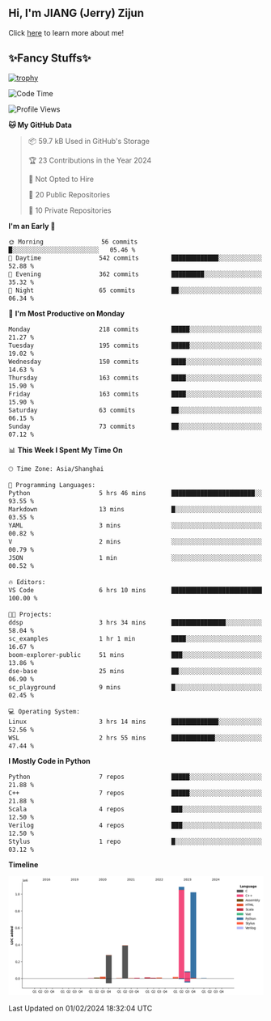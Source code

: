 ## Hi, I'm JIANG (Jerry) Zijun

Click [here](https://jzjerry.github.io/about/) to learn more about me!

## ✨Fancy Stuffs✨
[![trophy](https://github-profile-trophy.vercel.app/?username=jzjerry&theme=onedark)](https://github.com/ryo-ma/github-profile-trophy)
<!--START_SECTION:waka-->
![Code Time](http://img.shields.io/badge/Code%20Time-248%20hrs%2057%20mins-blue)

![Profile Views](http://img.shields.io/badge/Profile%20Views-1-blue)

**🐱 My GitHub Data** 

> 📦 59.7 kB Used in GitHub's Storage 
 > 
> 🏆 23 Contributions in the Year 2024
 > 
> 🚫 Not Opted to Hire
 > 
> 📜 20 Public Repositories 
 > 
> 🔑 10 Private Repositories 
 > 
**I'm an Early 🐤** 

```text
🌞 Morning                56 commits          █░░░░░░░░░░░░░░░░░░░░░░░░   05.46 % 
🌆 Daytime                542 commits         █████████████░░░░░░░░░░░░   52.88 % 
🌃 Evening                362 commits         █████████░░░░░░░░░░░░░░░░   35.32 % 
🌙 Night                  65 commits          ██░░░░░░░░░░░░░░░░░░░░░░░   06.34 % 
```
📅 **I'm Most Productive on Monday** 

```text
Monday                   218 commits         █████░░░░░░░░░░░░░░░░░░░░   21.27 % 
Tuesday                  195 commits         █████░░░░░░░░░░░░░░░░░░░░   19.02 % 
Wednesday                150 commits         ████░░░░░░░░░░░░░░░░░░░░░   14.63 % 
Thursday                 163 commits         ████░░░░░░░░░░░░░░░░░░░░░   15.90 % 
Friday                   163 commits         ████░░░░░░░░░░░░░░░░░░░░░   15.90 % 
Saturday                 63 commits          ██░░░░░░░░░░░░░░░░░░░░░░░   06.15 % 
Sunday                   73 commits          ██░░░░░░░░░░░░░░░░░░░░░░░   07.12 % 
```


📊 **This Week I Spent My Time On** 

```text
🕑︎ Time Zone: Asia/Shanghai

💬 Programming Languages: 
Python                   5 hrs 46 mins       ███████████████████████░░   93.55 % 
Markdown                 13 mins             █░░░░░░░░░░░░░░░░░░░░░░░░   03.55 % 
YAML                     3 mins              ░░░░░░░░░░░░░░░░░░░░░░░░░   00.82 % 
V                        2 mins              ░░░░░░░░░░░░░░░░░░░░░░░░░   00.79 % 
JSON                     1 min               ░░░░░░░░░░░░░░░░░░░░░░░░░   00.52 % 

🔥 Editors: 
VS Code                  6 hrs 10 mins       █████████████████████████   100.00 % 

🐱‍💻 Projects: 
ddsp                     3 hrs 34 mins       ███████████████░░░░░░░░░░   58.04 % 
sc_examples              1 hr 1 min          ████░░░░░░░░░░░░░░░░░░░░░   16.67 % 
boom-explorer-public     51 mins             ███░░░░░░░░░░░░░░░░░░░░░░   13.86 % 
dse-base                 25 mins             ██░░░░░░░░░░░░░░░░░░░░░░░   06.90 % 
sc_playground            9 mins              █░░░░░░░░░░░░░░░░░░░░░░░░   02.45 % 

💻 Operating System: 
Linux                    3 hrs 14 mins       █████████████░░░░░░░░░░░░   52.56 % 
WSL                      2 hrs 55 mins       ████████████░░░░░░░░░░░░░   47.44 % 
```

**I Mostly Code in Python** 

```text
Python                   7 repos             █████░░░░░░░░░░░░░░░░░░░░   21.88 % 
C++                      7 repos             █████░░░░░░░░░░░░░░░░░░░░   21.88 % 
Scala                    4 repos             ███░░░░░░░░░░░░░░░░░░░░░░   12.50 % 
Verilog                  4 repos             ███░░░░░░░░░░░░░░░░░░░░░░   12.50 % 
Stylus                   1 repo              █░░░░░░░░░░░░░░░░░░░░░░░░   03.12 % 
```



**Timeline**

![Lines of Code chart](https://raw.githubusercontent.com/Jzjerry/Jzjerry/main/assets/bar_graph.png)


 Last Updated on 01/02/2024 18:32:04 UTC
<!--END_SECTION:waka-->

